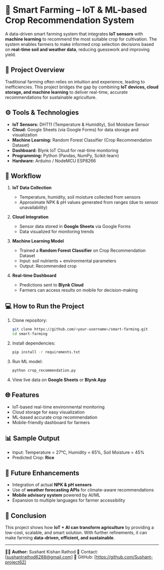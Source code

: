 # 🌱 Smart Farming – IoT & ML-based Crop Recommendation System

A data-driven smart farming system that integrates **IoT sensors** with **machine learning** to recommend the most suitable crop for cultivation. The system enables farmers to make informed crop selection decisions based on **real-time soil and weather data**, reducing guesswork and improving yield.

## 📌 Project Overview

Traditional farming often relies on intuition and experience, leading to inefficiencies. This project bridges the gap by combining **IoT devices, cloud storage, and machine learning** to deliver real-time, accurate recommendations for sustainable agriculture.

## ⚙️ Tools & Technologies

* **IoT Sensors:** DHT11 (Temperature & Humidity), Soil Moisture Sensor
* **Cloud:** Google Sheets (via Google Forms) for data storage and visualization
* **Machine Learning:** Random Forest Classifier (Crop Recommendation Dataset)
* **Dashboard:** Blynk IoT Cloud for real-time monitoring
* **Programming:** Python (Pandas, NumPy, Scikit-learn)
* **Hardware:** Arduino / NodeMCU ESP8266

## 🧠 Workflow

1. **IoT Data Collection**

   * Temperature, humidity, soil moisture collected from sensors
   * Approximate NPK & pH values generated from ranges (due to sensor unavailability)

2. **Cloud Integration**

   * Sensor data stored in **Google Sheets** via Google Forms
   * Data visualized for monitoring trends

3. **Machine Learning Model**

   * Trained a **Random Forest Classifier** on Crop Recommendation Dataset
   * Input: soil nutrients + environmental parameters
   * Output: Recommended crop

4. **Real-time Dashboard**

   * Predictions sent to **Blynk Cloud**
   * Farmers can access results on mobile for decision-making

## 💻 How to Run the Project

1. Clone repository:

   ```bash
   git clone https://github.com/<your-username>/smart-farming.git
   cd smart-farming
   ```

2. Install dependencies:

   ```bash
   pip install -r requirements.txt
   ```

3. Run ML model:

   ```bash
   python crop_recommendation.py
   ```

4. View live data on **Google Sheets** or **Blynk App**

## 🌐 Features

* IoT-based real-time environmental monitoring
* Cloud storage for easy visualization
* ML-based accurate crop recommendation
* Mobile-friendly dashboard for farmers

## 📊 Sample Output

* Input: Temperature = 27°C, Humidity = 65%, Soil Moisture = 45%
* Predicted Crop: **Rice**

## 🚀 Future Enhancements

* Integration of actual **NPK & pH sensors**
* Use of **weather forecasting APIs** for climate-aware recommendations
* **Mobile advisory system** powered by AI/ML
* Expansion to multiple languages for farmer accessibility

## 📜 Conclusion

This project shows how **IoT + AI can transform agriculture** by providing a low-cost, scalable, and smart solution. With further refinements, it can make farming **data-driven, efficient, and sustainable**.

---

👨‍💻 **Author:** Sushant Kishan Rathod
📧 Contact: [sushantrathod6288@gmail.com]
🔗 GitHub: [https://github.com/Sushant-project62]
